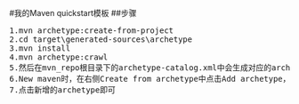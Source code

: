 #我的Maven quickstart模板
##步骤
<pre>
1.mvn archetype:create-from-project
2.cd target\generated-sources\archetype
3.mvn install 
4.mvn archetype:crawl
5.然后在mvn_repo根目录下的archetype-catalog.xml中会生成对应的archetype节点
6.New maven时，在右侧Create from archetype中点击Add archetype，并输入archetype-catalog.xml中对应的属性值
7.点击新增的archetype即可
</pre>
